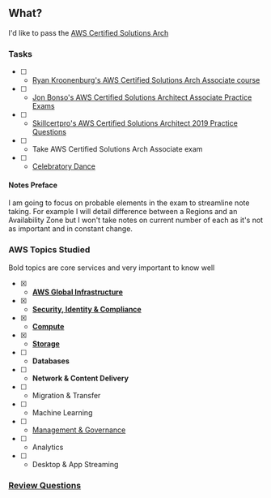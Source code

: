 ## What?
I'd like to pass the [AWS Certified Solutions Arch](Associatehttps://aws.amazon.com/certification/certified-solutions-architect-associate/)

### Tasks
- [ ] - [Ryan Kroonenburg's AWS Certified Solutions Arch Associate course](https://www.udemy.com/course/aws-certified-solutions-architect-associate/)
- [ ] - [Jon Bonso's AWS Certified Solutions Architect Associate Practice Exams](https://www.udemy.com/course/aws-certified-solutions-architect-associate-amazon-practice-exams/)
- [ ] - [Skillcertpro's AWS Certified Solutions Architect 2019 Practice Questions](https://www.udemy.com/course/aws-certified-solutions-architect-2018-practice-questions/)
- [ ] - Take AWS Certified Solutions Arch Associate exam
- [ ] - [Celebratory Dance](https://media.giphy.com/media/6fScAIQR0P0xW/giphy.gif)

#### Notes Preface
I am going to focus on probable elements in the exam to streamline note taking. For example I will detail difference between a Regions and an Availability Zone but I won't take notes on current number of each as it's not as important and in constant change.

### AWS Topics Studied
Bold topics are core services and very important to know well
- [x] - [**AWS Global Infrastructure**](./aws-global-infrastructure.md)
- [x] - [**Security, Identity & Compliance**](security-identity-compliance.md)
- [x] - [**Compute**](./compute.md)
- [x] - [**Storage**](./storage.md)
- [ ] - **Databases**
- [ ] - **Network & Content Delivery**
- [ ] - Migration & Transfer
- [ ] - Machine Learning
- [ ] - [Management & Governance](./management-governance.md)
- [ ] - Analytics
- [ ] - Desktop & App Streaming

### [Review Questions](https://github.com/cujarrett/learning-aws/blob/master/aws-certified-solutions-architect%E2%80%93associate/review-questions.md)
